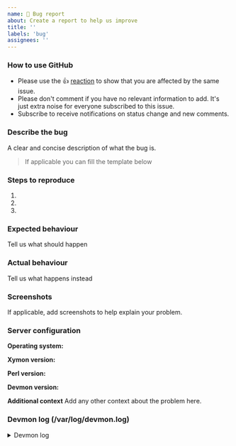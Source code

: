 ```yaml
---
name: 🐛 Bug report
about: Create a report to help us improve
title: ''
labels: 'bug'
assignees: ''
---
```

<!--Thanks for reporting issues back to Devmon!

Note: This is the **issue tracker of Devmon**, please do NOT use this to get answers to your questions or get help for fixing your installation. This is a place to report bugs to developers, after your server has been debugged. You can find help debugging your system on the documentationm, on the wiki or on the discussions 

Devmon is an open source project backed by volunteers.

Guidelines for submitting issues:

* Please search the existing issues first, it's likely that your issue was already reported or even fixed.
    - Go to https://github.com/bonomani/devmon/issues and type any word in the top search/command bar. You probably see something like "We couldn’t find any repositories matching ..." then click "Issues" in the left navigation.
    - You can also filter by appending e. g. "state:open" to the search string.
    - More info on search syntax within github: https://help.github.com/articles/searching-issues
    
* This repository https://github.com/bonomani/devmon/issues is *only* for issues within the Devmon Server code. 
  
* SECURITY: Report any potential security bug to us via ...
-->
### How to use GitHub

* Please use the 👍 [reaction](https://blog.github.com/2016-03-10-add-reactions-to-pull-requests-issues-and-comments/) to show that you are affected by the same issue.
* Please don't comment if you have no relevant information to add. It's just extra noise for everyone subscribed to this issue.
* Subscribe to receive notifications on status change and new comments. 

### Describe the bug
A clear and concise description of what the bug is.

>If applicable you can fill the template below

### Steps to reproduce
1.
2.
3.

### Expected behaviour
Tell us what should happen

### Actual behaviour
Tell us what happens instead

### Screenshots
If applicable, add screenshots to help explain your problem.

### Server configuration

**Operating system:**

**Xymon version:**

**Perl version:**

**Devmon version:** 

**Additional context**
Add any other context about the problem here.

### Devmon log (/var/log/devmon.log)
<details>
<summary>Devmon log</summary>

```
Insert your Devmon log here
```
</details>


